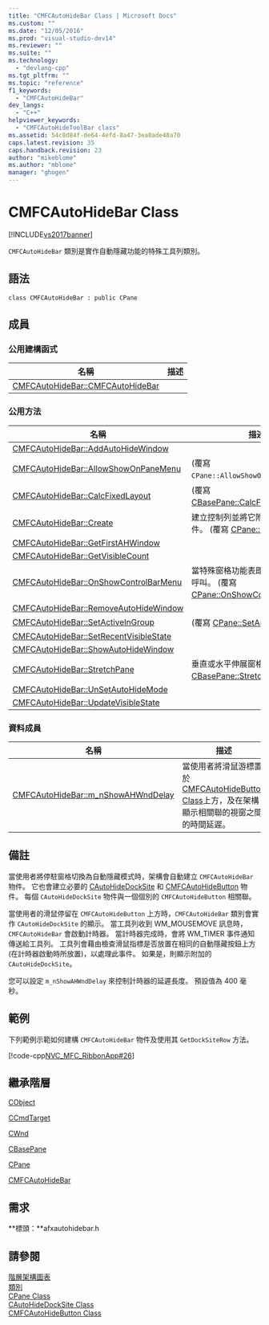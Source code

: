 ```yaml
---
title: "CMFCAutoHideBar Class | Microsoft Docs"
ms.custom: ""
ms.date: "12/05/2016"
ms.prod: "visual-studio-dev14"
ms.reviewer: ""
ms.suite: ""
ms.technology: 
  - "devlang-cpp"
ms.tgt_pltfrm: ""
ms.topic: "reference"
f1_keywords: 
  - "CMFCAutoHideBar"
dev_langs: 
  - "C++"
helpviewer_keywords: 
  - "CMFCAutoHideToolBar class"
ms.assetid: 54c8d84f-de64-4efd-8a47-3ea0ade40a70
caps.latest.revision: 35
caps.handback.revision: 23
author: "mikeblome"
ms.author: "mblome"
manager: "ghogen"
---
```

# CMFCAutoHideBar Class
[!INCLUDE[vs2017banner](../../assembler/inline/includes/vs2017banner.md)]

`CMFCAutoHideBar` 類別是實作自動隱藏功能的特殊工具列類別。  
  
## 語法  
  
```  
class CMFCAutoHideBar : public CPane  
```  
  
## 成員  
  
### 公用建構函式  
  
|名稱|描述|  
|--------|--------|  
|[CMFCAutoHideBar::CMFCAutoHideBar](../Topic/CMFCAutoHideBar::CMFCAutoHideBar.md)||  
  
### 公用方法  
  
|名稱|描述|  
|--------|--------|  
|[CMFCAutoHideBar::AddAutoHideWindow](../Topic/CMFCAutoHideBar::AddAutoHideWindow.md)||  
|[CMFCAutoHideBar::AllowShowOnPaneMenu](../Topic/CMFCAutoHideBar::AllowShowOnPaneMenu.md)|\(覆寫 `CPane::AllowShowOnPaneMenu`。\)|  
|[CMFCAutoHideBar::CalcFixedLayout](../Topic/CMFCAutoHideBar::CalcFixedLayout.md)|\(覆寫 [CBasePane::CalcFixedLayout](../Topic/CBasePane::CalcFixedLayout.md)。\)|  
|[CMFCAutoHideBar::Create](../Topic/CMFCAutoHideBar::Create.md)|建立控制列並將它附加至 [CPane](../../mfc/reference/cpane-class.md) 物件。  \(覆寫 [CPane::Create](../Topic/CPane::Create.md)。\)|  
|[CMFCAutoHideBar::GetFirstAHWindow](../Topic/CMFCAutoHideBar::GetFirstAHWindow.md)||  
|[CMFCAutoHideBar::GetVisibleCount](../Topic/CMFCAutoHideBar::GetVisibleCount.md)||  
|[CMFCAutoHideBar::OnShowControlBarMenu](../Topic/CMFCAutoHideBar::OnShowControlBarMenu.md)|當特殊窗格功能表即將顯示時由架構呼叫。  \(覆寫 [CPane::OnShowControlBarMenu](../Topic/CPane::OnShowControlBarMenu.md)。\)|  
|[CMFCAutoHideBar::RemoveAutoHideWindow](../Topic/CMFCAutoHideBar::RemoveAutoHideWindow.md)||  
|[CMFCAutoHideBar::SetActiveInGroup](../Topic/CMFCAutoHideBar::SetActiveInGroup.md)|\(覆寫 [CPane::SetActiveInGroup](../Topic/CPane::SetActiveInGroup.md)。\)|  
|[CMFCAutoHideBar::SetRecentVisibleState](../Topic/CMFCAutoHideBar::SetRecentVisibleState.md)||  
|[CMFCAutoHideBar::ShowAutoHideWindow](../Topic/CMFCAutoHideBar::ShowAutoHideWindow.md)||  
|[CMFCAutoHideBar::StretchPane](../Topic/CMFCAutoHideBar::StretchPane.md)|垂直或水平伸展窗格。  \(覆寫 [CBasePane::StretchPane](../Topic/CBasePane::StretchPane.md)。\)|  
|[CMFCAutoHideBar::UnSetAutoHideMode](../Topic/CMFCAutoHideBar::UnSetAutoHideMode.md)||  
|[CMFCAutoHideBar::UpdateVisibleState](../Topic/CMFCAutoHideBar::UpdateVisibleState.md)||  
  
### 資料成員  
  
|名稱|描述|  
|--------|--------|  
|[CMFCAutoHideBar::m\_nShowAHWndDelay](../Topic/CMFCAutoHideBar::m_nShowAHWndDelay.md)|當使用者將滑鼠游標置於 [CMFCAutoHideButton Class](../../mfc/reference/cmfcautohidebutton-class.md)上方，及在架構顯示相關聯的視窗之間的時間延遲。|  
  
## 備註  
 當使用者將停駐窗格切換為自動隱藏模式時，架構會自動建立 `CMFCAutoHideBar` 物件。  它也會建立必要的 [CAutoHideDockSite](../../mfc/reference/cautohidedocksite-class.md) 和 [CMFCAutoHideButton](../../mfc/reference/cmfcautohidebutton-class.md) 物件。  每個 `CAutoHideDockSite` 物件與一個個別的 `CMFCAutoHideButton` 相關聯。  
  
 當使用者的滑鼠停留在 `CMFCAutoHideButton` 上方時，`CMFCAutoHideBar` 類別會實作 `CAutoHideDockSite` 的顯示。  當工具列收到 WM\_MOUSEMOVE 訊息時，`CMFCAutoHideBar` 會啟動計時器。  當計時器完成時，會將 WM\_TIMER 事件通知傳送給工具列。  工具列會藉由檢查滑鼠指標是否放置在相同的自動隱藏按鈕上方 \(在計時器啟動時所放置\)，以處理此事件。  如果是，則顯示附加的 `CAutoHideDockSite`。  
  
 您可以設定 `m_nShowAHWndDelay` 來控制計時器的延遲長度。  預設值為 400 毫秒。  
  
## 範例  
 下列範例示範如何建構 `CMFCAutoHideBar` 物件及使用其 `GetDockSiteRow` 方法。  
  
 [!code-cpp[NVC_MFC_RibbonApp#26](../../mfc/reference/codesnippet/CPP/cmfcautohidebar-class_1.cpp)]  
  
## 繼承階層  
 [CObject](../../mfc/reference/cobject-class.md)  
  
 [CCmdTarget](../../mfc/reference/ccmdtarget-class.md)  
  
 [CWnd](../../mfc/reference/cwnd-class.md)  
  
 [CBasePane](../../mfc/reference/cbasepane-class.md)  
  
 [CPane](../../mfc/reference/cpane-class.md)  
  
 [CMFCAutoHideBar](../../mfc/reference/cmfcautohidebar-class.md)  
  
## 需求  
 **標頭：**afxautohidebar.h  
  
## 請參閱  
 [階層架構圖表](../../mfc/hierarchy-chart.md)   
 [類別](../../mfc/reference/mfc-classes.md)   
 [CPane Class](../../mfc/reference/cpane-class.md)   
 [CAutoHideDockSite Class](../../mfc/reference/cautohidedocksite-class.md)   
 [CMFCAutoHideButton Class](../../mfc/reference/cmfcautohidebutton-class.md)